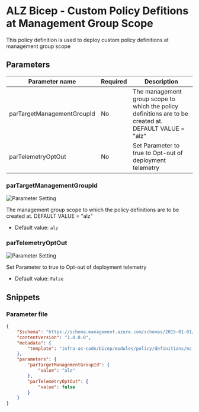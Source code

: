 # ALZ Bicep - Custom Policy Defitions at Management Group Scope

This policy definition is used to deploy custom policy definitions at management group scope

## Parameters

Parameter name | Required | Description
-------------- | -------- | -----------
parTargetManagementGroupId | No       | The management group scope to which the policy definitions are to be created at. DEFAULT VALUE = "alz"
parTelemetryOptOut | No       | Set Parameter to true to Opt-out of deployment telemetry

### parTargetManagementGroupId

![Parameter Setting](https://img.shields.io/badge/parameter-optional-green?style=flat-square)

The management group scope to which the policy definitions are to be created at. DEFAULT VALUE = "alz"

- Default value: `alz`

### parTelemetryOptOut

![Parameter Setting](https://img.shields.io/badge/parameter-optional-green?style=flat-square)

Set Parameter to true to Opt-out of deployment telemetry

- Default value: `False`

## Snippets

### Parameter file

```json
{
    "$schema": "https://schema.management.azure.com/schemas/2015-01-01/deploymentParameters.json#",
    "contentVersion": "1.0.0.0",
    "metadata": {
        "template": "infra-as-code/bicep/modules/policy/definitions/mc-customPolicyDefinitions.json"
    },
    "parameters": {
        "parTargetManagementGroupId": {
            "value": "alz"
        },
        "parTelemetryOptOut": {
            "value": false
        }
    }
}
```
